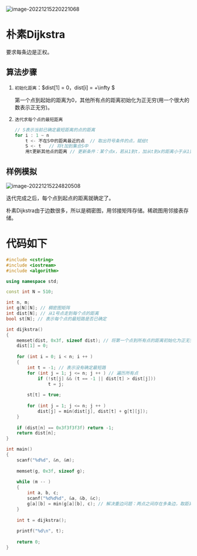 ![image-20221215220221068](https://cdn.jsdelivr.net/gh/Lx001T/my-imgs/jq2022/image-20221215220221068.png)

# 朴素Dijkstra

要求每条边是正权。

## 算法步骤

1. `初始化距离`：$dist[1] = 0，dist[i] = +\infty $

   第一个点到起始的距离为0，其他所有点的距离初始化为正无穷(用一个很大的数表示正无穷)。

2. `迭代求每个点的最短距离`

   ```C++
   // S表示当前已确定最短距离的点的距离
   for i : 1 ~ n
       t <- 不在S中的距离最近的点  // 取出符号条件的点，赋给t
       S <- t   // 将t加到集合S中
       用t更新其他点的距离 // 更新条件：某个点x，若从1到t，加从t到x的距离小于从1到x的距离，进行更新
   ```

   

## 样例模拟

![image-20221215224820508](https://cdn.jsdelivr.net/gh/Lx001T/my-imgs/jq2022/image-20221215224820508.png)

迭代完成之后，每个点到起点的距离就确定了。

朴素Dijkstra由于边数很多，所以是稠密图，用邻接矩阵存储。稀疏图用邻接表存储。

# 代码如下

```C++
#include <cstring>
#include <iostream>
#include <algorithm>

using namespace std;

const int N = 510;

int n, m;
int g[N][N]; // 稠密图矩阵
int dist[N]; // 从1号点走到每个点的距离
bool st[N]; // 表示每个点的最短路是否已确定

int dijkstra()
{
    memset(dist, 0x3f, sizeof dist); // 将第一个点到所有点的距离初始化为正无穷
    dist[1] = 0;
    
    for (int i = 0; i < n; i ++ )
    {
        int t = -1; // 表示没有确定最短路
        for (int j = 1; j <= n; j ++ ) // 遍历所有点
            if (!st[j] && (t == -1 || dist[t] > dist[j]))
                t = j;
                
        st[t] = true;
        
        for (int j = 1; j <= n; j ++ )
            dist[j] = min(dist[j], dist[t] + g[t][j]);
    }
    
    if (dist[n] == 0x3f3f3f3f) return -1;
    return dist[n];
}

int main()
{
    scanf("%d%d", &n, &m);
    
    memset(g, 0x3f, sizeof g);
    
    while (m -- )
    {
        int a, b, c;
        scanf("%d%d%d", &a, &b, &c);
        g[a][b] = min(g[a][b], c); // 解决重边问题：两点之间存在多条边，取距离最短的那条
    }
    
    int t = dijkstra();
    
    printf("%d\n", t);
    
    return 0;
}
```

